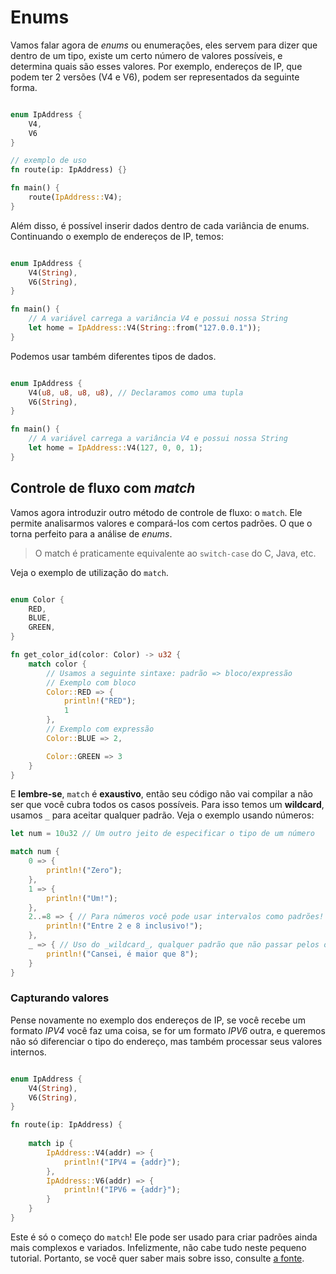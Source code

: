 # Enums

Vamos falar agora de _enums_ ou enumerações, eles servem para dizer que dentro de um tipo, existe um certo número de valores possíveis, e determina quais são esses valores. Por exemplo, endereços de IP, que podem ter 2 versões (V4 e V6), podem ser representados da seguinte forma.

```rust

enum IpAddress {
    V4,
    V6
}

// exemplo de uso
fn route(ip: IpAddress) {}

fn main() {
    route(IpAddress::V4);
}
```

Além disso, é possível inserir dados dentro de cada variância de enums. Continuando o exemplo de endereços de IP, temos:

```rust

enum IpAddress {
    V4(String),
    V6(String),
}

fn main() {
    // A variável carrega a variância V4 e possui nossa String
    let home = IpAddress::V4(String::from("127.0.0.1"));
}

```

Podemos usar também diferentes tipos de dados.

```rust

enum IpAddress {
    V4(u8, u8, u8, u8), // Declaramos como uma tupla
    V6(String),
}

fn main() {
    // A variável carrega a variância V4 e possui nossa String
    let home = IpAddress::V4(127, 0, 0, 1);
}
```

## Controle de fluxo com _match_

Vamos agora introduzir outro método de controle de fluxo: o `match`. Ele permite analisarmos valores e compará-los com certos padrões. O que o torna perfeito para a análise de  _enums_.

> O match é praticamente equivalente ao `switch-case` do C, Java, etc.

Veja o exemplo de utilização do `match`.

``` rust

enum Color {
    RED,
    BLUE,
    GREEN,
}

fn get_color_id(color: Color) -> u32 {
    match color {
        // Usamos a seguinte sintaxe: padrão => bloco/expressão
        // Exemplo com bloco
        Color::RED => {
            println!("RED");
            1
        },
        // Exemplo com expressão
        Color::BLUE => 2,

        Color::GREEN => 3
    }
}
```

E **lembre-se**, `match` é **exaustivo**, então seu código não vai compilar a não ser que você cubra todos os casos possíveis. Para isso temos um __wildcard__, usamos `_` para aceitar qualquer padrão. Veja o exemplo usando números:

``` rust
let num = 10u32 // Um outro jeito de especificar o tipo de um número

match num {
    0 => {
        println!("Zero");
    },
    1 => {
        println!("Um!");
    },
    2..=8 => { // Para números você pode usar intervalos como padrões!
        println!("Entre 2 e 8 inclusivo!");
    },
    _ => { // Uso do _wildcard_, qualquer padrão que não passar pelos outros, cairá aqui
        println!("Cansei, é maior que 8");
    }
}

```

### Capturando valores

Pense novamente no exemplo dos endereços de IP, se você recebe um formato _IPV4_ você faz uma coisa, se for um formato _IPV6_ outra, e queremos não só diferenciar o tipo do endereço, mas também processar seus valores internos.

``` rust

enum IpAddress {
    V4(String),
    V6(String),
}

fn route(ip: IpAddress) {
    
    match ip {
        IpAddress::V4(addr) => {
            println!("IPV4 = {addr}");
        },
        IpAddress::V6(addr) => {
            println!("IPV6 = {addr}");
        }
    }
}

```

Este é só o começo do `match`! Ele pode ser usado para criar padrões ainda mais complexos e variados. Infelizmente, não cabe tudo neste pequeno tutorial. Portanto, se você quer saber mais sobre isso, consulte [a fonte](https://doc.rust-lang.org/stable/book/ch19-00-patterns.html).
